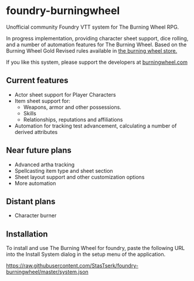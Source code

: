 # foundry-burningwheel
Unofficial community Foundry VTT system for The Burning Wheel RPG.

In progress implementation, providing character sheet support, dice rolling, and a number of automation features for The Burning Wheel.
Based on the Burning Wheel Gold Revised rules available in [the burning wheel store.](https://www.burningwheel.com/burning-wheel-gold-revised/)

If you like this system, please support the developers at [burningwheel.com](https://www.burningwheel.com/)

## Current features
- Actor sheet support for Player Characters
- Item sheet support for:
  - Weapons, armor and other possessions.
  - Skills
  - Relationships, reputations and affiliations
- Automation for tracking test advancement, calculating a number of derived attributes

## Near future plans
- Advanced artha tracking
- Spellcasting item type and sheet section
- Sheet layout support and other customization options
- More automation

## Distant plans
- Character burner

## Installation
To install and use The Burning Wheel for foundry, paste the following URL into the Install System dialog in the setup menu of the application.

https://raw.githubusercontent.com/StasTserk/foundry-burningwheel/master/system.json
